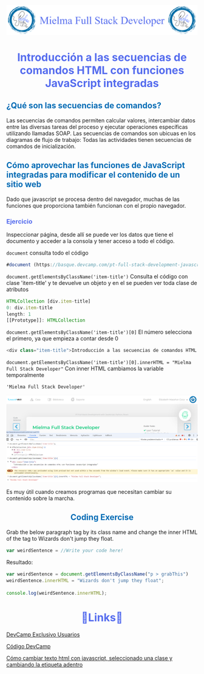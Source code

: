 ![Logo Mielma](image/Logo_Encabezado.png)

# <center><b><font color="#556CEE">Introducción a las secuencias de comandos HTML con funciones JavaScript integradas</font></b>

## <b><font color="#006cb5">¿Qué son las secuencias de comandos?</font></b>


Las secuencias de comandos permiten calcular valores, intercambiar datos entre las diversas tareas del proceso y ejecutar operaciones específicas utilizando llamadas SOAP. Las secuencias de comandos son ubicuas en los diagramas de flujo de trabajo: Todas las actividades tienen secuencias de comandos de inicialización.

## <b><font color="#006cb5">Cómo aprovechar las funciones de JavaScript integradas para modificar el contenido de un sitio web</font></b>


Dado que javascript se procesa dentro del navegador, muchas de las funciones que proporciona también funcionan con el propio navegador.

### <font color="#556CEE">Ejercicio</font>

Inspeccionar página, desde allí se puede ver los datos que tiene el documento y acceder a la consola y tener acceso a todo el código.

`document` consulta todo el código
```js
#document (https://basque.devcamp.com/pt-full-stack-development-javascript-python-react/guide/introduction-html-scripting-built-javascript-functions)<!DOCTYPE html><html>​<head>​…​</head>​<body>​…​</body>​</html>​
```

`document.getElementsByClassName('item-title')` Consulta el código con clase 'item-title' y te devuelve un objeto y en el se pueden ver toda clase de atributos
```js
HTMLCollection [div.item-title]
0: div.item-title
length: 1
[[Prototype]]: HTMLCollection
```
`document.getElementsByClassName('item-title')[0]` El número selecciona el primero, ya que empieza a contar desde 0
```js
<div class="item-title">Introducción a las secuencias de comandos HTML con funciones JavaScript integradas</div>
```
`document.getElementsByClassName('item-title')[0].innerHTML = "Mielma Full Stack Developer"` Con inner HTML cambiamos la variable temporalmente
```
'Mielma Full Stack Developer'
```
![Cambiar datos HTML](image/Cambias_Datos_HTML.png)


Es muy útil cuando creamos programas que necesitan cambiar su contenido sobre la marcha.




## <center><b><font color="#006cb5">Coding Exercise</font></b>
Grab the below paragraph tag by its class name and change the inner HTML of the tag to Wizards don't jump they float.
```js
var weirdSentence = //Write your code here!
```
Resultado:
```js
var weirdSentence = document.getElementsByClassName("p > grabThis")
weirdSentence.innerHTML = "Wizards don't jump they float";

console.log(weirdSentence.innerHTML);
```


# <center><b><font color="#556CEE">🔗Links🔗</font></b>

[DevCamp Exclusivo Usuarios](https://basque.devcamp.com/pt-full-stack-development-javascript-python-react/guide/introduction-html-scripting-built-javascript-functions)  

[Código DevCamp](https://github.com/rails-camp/javascript-programming/blob/master/section_d_97_built_in_functions.js)

<!-- [Código Mielma]() -->
[Cómo cambiar texto html con javascript, seleccionado una clase y cambiando la etiqueta adentro](https://es.stackoverflow.com/questions/339708/c%C3%B3mo-cambiar-texto-html-con-javascript-seleccionado-una-clase-y-cambiando-la-et)
